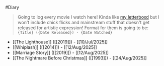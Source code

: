 #Diary 
> Going to log every movie I watch here! Kinda like [my letterboxd](https://letterboxd.com/arashmofficial/) but I won't include chick flicks and mainstream stuff that doesn't get released for artistic expression!
> Format for them is going to be: `{Title} ({Date Released}) - {Date Watched}`

- [[The Lighthouse]] ([[2019]]) - [[10/Jul/2025]]
- [[Whiplash]] ([[2014]]) - [[12/Aug/2025]]
- [[Marriage Story]] ([[2019]]) - [[12/Aug/2025]]
- [[The Nightmare Before Christmas]] ([[1993]]) - [[24/Aug/2025]]